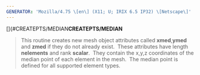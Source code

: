 ```yaml
---
GENERATOR: 'Mozilla/4.75 \[en\] (X11; U; IRIX 6.5 IP32) \[Netscape\]'
---
```


[]{#CREATEPTS/MEDIAN**CREATEPTS/MEDIAN**

> This routine creates new mesh object attributes called
> **xmed**,**ymed** and **zmed** if they do not already exist.  These
> attributes have length **nelements** and rank **scalar**.  They
> contain the x,y,z coordinates of the median point of each element in
> the mesh.  The median point is defined for all supported element
> types.
